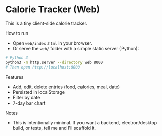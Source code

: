 # Calorie Tracker (Web)

This is a tiny client-side calorie tracker.

How to run

- Open `web/index.html` in your browser.
- Or serve the `web/` folder with a simple static server (Python):

```bash
# Python 3
python3 -m http.server --directory web 8000
# Then open http://localhost:8000
```

Features

- Add, edit, delete entries (food, calories, meal, date)
- Persisted in localStorage
- Filter by date
- 7-day bar chart

Notes

- This is intentionally minimal. If you want a backend, electron/desktop build, or tests, tell me and I'll scaffold it.
